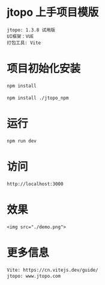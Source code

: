 
# jtopo 上手项目模版
    jtopo: 1.3.8 试用版
    UI框架：VUE
    打包工具: Vite

# 项目初始化安装

    npm install

    npm install ./jtopo_npm

# 运行
    npm run dev

# 访问
    http://localhost:3000

# 效果
    <img src="./demo.png">

# 更多信息
    Vite: https://cn.vitejs.dev/guide/
    jtopo: www.jtopo.com